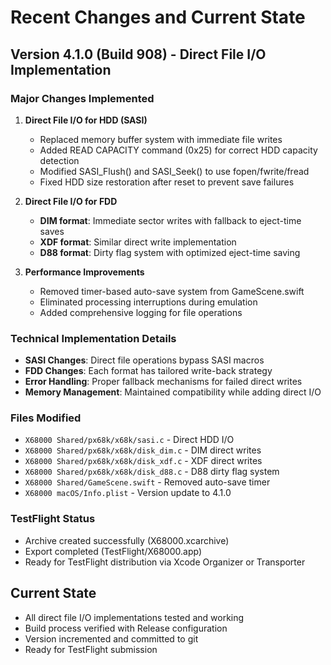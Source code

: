 # Recent Changes and Current State

## Version 4.1.0 (Build 908) - Direct File I/O Implementation

### Major Changes Implemented
1. **Direct File I/O for HDD (SASI)**
   - Replaced memory buffer system with immediate file writes
   - Added READ CAPACITY command (0x25) for correct HDD capacity detection
   - Modified SASI_Flush() and SASI_Seek() to use fopen/fwrite/fread
   - Fixed HDD size restoration after reset to prevent save failures

2. **Direct File I/O for FDD**
   - **DIM format**: Immediate sector writes with fallback to eject-time saves
   - **XDF format**: Similar direct write implementation
   - **D88 format**: Dirty flag system with optimized eject-time saving

3. **Performance Improvements**
   - Removed timer-based auto-save system from GameScene.swift
   - Eliminated processing interruptions during emulation
   - Added comprehensive logging for file operations

### Technical Implementation Details
- **SASI Changes**: Direct file operations bypass SASI macros
- **FDD Changes**: Each format has tailored write-back strategy
- **Error Handling**: Proper fallback mechanisms for failed direct writes
- **Memory Management**: Maintained compatibility while adding direct I/O

### Files Modified
- `X68000 Shared/px68k/x68k/sasi.c` - Direct HDD I/O
- `X68000 Shared/px68k/x68k/disk_dim.c` - DIM direct writes
- `X68000 Shared/px68k/x68k/disk_xdf.c` - XDF direct writes  
- `X68000 Shared/px68k/x68k/disk_d88.c` - D88 dirty flag system
- `X68000 Shared/GameScene.swift` - Removed auto-save timer
- `X68000 macOS/Info.plist` - Version update to 4.1.0

### TestFlight Status
- Archive created successfully (X68000.xcarchive)
- Export completed (TestFlight/X68000.app)
- Ready for TestFlight distribution via Xcode Organizer or Transporter

## Current State
- All direct file I/O implementations tested and working
- Build process verified with Release configuration
- Version incremented and committed to git
- Ready for TestFlight submission